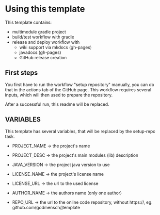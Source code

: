 # Using this template

This template contains:
- multimodule gradle project
- build/test workflow with gradle
- release and deploy workflow with
  - wiki support via mkdocs (gh-pages)
  - javadocs (gh-pages)
  - GitHub release creation

## First steps
You first have to run the workflow "setup repository" manually, you can do that in the
actions tab of the GitHub page. This workflow requires several inputs, which will then used
to prepare the repository.

After a successful run, this readme will be replaced.

## VARIABLES
This template has several variables, that will be replaced by the setup-repo task.

- PROJECT_NAME -> the project's name
- PROJECT_DESC -> the project's main modules (lib) description


- JAVA_VERSION -> the project java version to use


- LICENSE_NAME -> the project's license name
- LICENSE_URL -> the url to the used license


- AUTHOR_NAME -> the authors name (only one author)


- REPO_URL -> the url to the online code repository, without https://, eg. github.com/godmensch/jtemplate